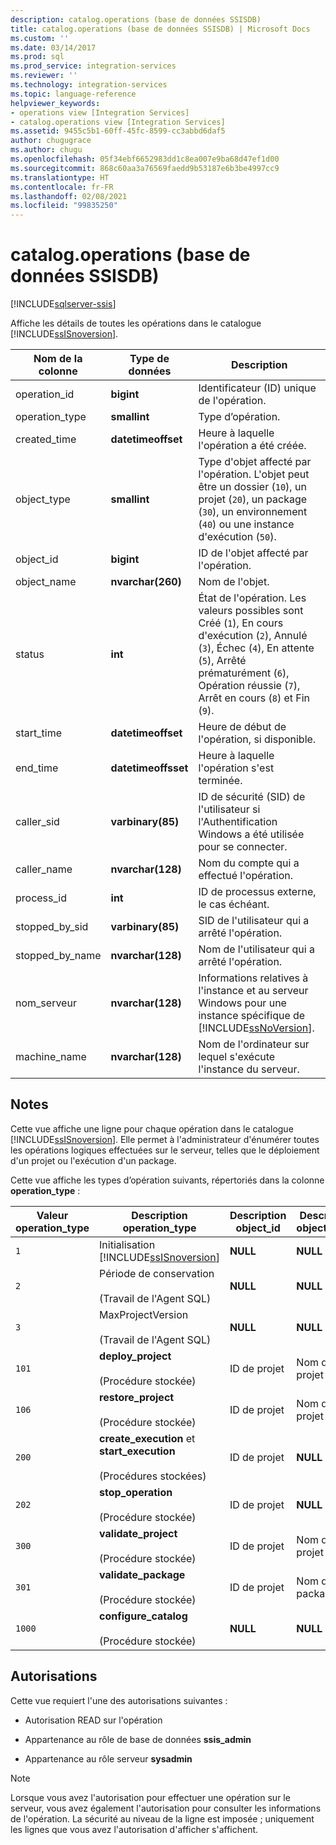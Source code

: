 ```yaml
---
description: catalog.operations (base de données SSISDB)
title: catalog.operations (base de données SSISDB) | Microsoft Docs
ms.custom: ''
ms.date: 03/14/2017
ms.prod: sql
ms.prod_service: integration-services
ms.reviewer: ''
ms.technology: integration-services
ms.topic: language-reference
helpviewer_keywords:
- operations view [Integration Services]
- catalog.operations view [Integration Services]
ms.assetid: 9455c5b1-60ff-45fc-8599-cc3abbd6daf5
author: chugugrace
ms.author: chugu
ms.openlocfilehash: 05f34ebf6652983dd1c8ea007e9ba68d47ef1d00
ms.sourcegitcommit: 868c60aa3a76569faedd9b53187e6b3be4997cc9
ms.translationtype: HT
ms.contentlocale: fr-FR
ms.lasthandoff: 02/08/2021
ms.locfileid: "99835250"
---
```

# <a name="catalogoperations-ssisdb-database"></a>catalog.operations (base de données SSISDB)

[!INCLUDE[sqlserver-ssis](../../includes/applies-to-version/sqlserver-ssis.md)]

  Affiche les détails de toutes les opérations dans le catalogue [!INCLUDE[ssISnoversion](../../includes/ssisnoversion-md.md)].  
  
|Nom de la colonne|Type de données|Description|  
|-----------------|---------------|-----------------|  
|operation_id|**bigint**|Identificateur (ID) unique de l'opération.|  
|operation_type|**smallint**|Type d’opération.|  
|created_time|**datetimeoffset**|Heure à laquelle l'opération a été créée.|  
|object_type|**smallint**|Type d'objet affecté par l'opération. L'objet peut être un dossier (`10`), un projet (`20`), un package (`30`), un environnement (`40`) ou une instance d'exécution (`50`).|  
|object_id|**bigint**|ID de l'objet affecté par l'opération.|  
|object_name|**nvarchar(260)**|Nom de l'objet.|  
|status|**int**|État de l'opération. Les valeurs possibles sont Créé (`1`), En cours d'exécution (`2`), Annulé (`3`), Échec (`4`), En attente (`5`), Arrêté prématurément (`6`), Opération réussie (`7`), Arrêt en cours (`8`) et Fin (`9`).|  
|start_time|**datetimeoffset**|Heure de début de l'opération, si disponible.|  
|end_time|**datetimeoffsset**|Heure à laquelle l'opération s'est terminée.|  
|caller_sid|**varbinary(85)**|ID de sécurité (SID) de l'utilisateur si l'Authentification Windows a été utilisée pour se connecter.|  
|caller_name|**nvarchar(128)**|Nom du compte qui a effectué l'opération.|  
|process_id|**int**|ID de processus externe, le cas échéant.|  
|stopped_by_sid|**varbinary(85)**|SID de l'utilisateur qui a arrêté l'opération.|  
|stopped_by_name|**nvarchar(128)**|Nom de l'utilisateur qui a arrêté l'opération.|  
|nom_serveur|**nvarchar(128)**|Informations relatives à l'instance et au serveur Windows pour une instance spécifique de [!INCLUDE[ssNoVersion](../../includes/ssnoversion-md.md)].|  
|machine_name|**nvarchar(128)**|Nom de l'ordinateur sur lequel s'exécute l'instance du serveur.|  
  
## <a name="remarks"></a>Notes  
 Cette vue affiche une ligne pour chaque opération dans le catalogue [!INCLUDE[ssISnoversion](../../includes/ssisnoversion-md.md)]. Elle permet à l'administrateur d'énumérer toutes les opérations logiques effectuées sur le serveur, telles que le déploiement d'un projet ou l'exécution d'un package.  
  
 Cette vue affiche les types d’opération suivants, répertoriés dans la colonne **operation_type** :  
  
|Valeur **operation_type**|Description **operation_type**|Description **object_id**|Description **object_name**|  
|-------------------------------|-------------------------------------|--------------------------------|----------------------------------|  
|`1`|Initialisation [!INCLUDE[ssISnoversion](../../includes/ssisnoversion-md.md)]|**NULL**|**NULL**|  
|`2`|Période de conservation<br /><br /> (Travail de l'Agent SQL)|**NULL**|**NULL**|  
|`3`|MaxProjectVersion<br /><br /> (Travail de l'Agent SQL)|**NULL**|**NULL**|  
|`101`|**deploy_project**<br /><br /> (Procédure stockée)|ID de projet|Nom du projet|  
|`106`|**restore_project**<br /><br /> (Procédure stockée)|ID de projet|Nom du projet|  
|`200`|**create_execution** et **start_execution**<br /><br /> (Procédures stockées)|ID de projet|**NULL**|  
|`202`|**stop_operation**<br /><br /> (Procédure stockée)|ID de projet|**NULL**|  
|`300`|**validate_project**<br /><br /> (Procédure stockée)|ID de projet|Nom du projet|  
|`301`|**validate_package**<br /><br /> (Procédure stockée)|ID de projet|Nom du package|  
|`1000`|**configure_catalog**<br /><br /> (Procédure stockée)|**NULL**|**NULL**||  
  
## <a name="permissions"></a>Autorisations  
 Cette vue requiert l'une des autorisations suivantes :  
  
-   Autorisation READ sur l'opération  
  
-   Appartenance au rôle de base de données **ssis_admin**  
  
-   Appartenance au rôle serveur **sysadmin**  
  
> [!NOTE]  
>  Lorsque vous avez l'autorisation pour effectuer une opération sur le serveur, vous avez également l'autorisation pour consulter les informations de l'opération. La sécurité au niveau de la ligne est imposée ; uniquement les lignes que vous avez l'autorisation d'afficher s'affichent.  
  
  
